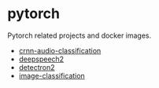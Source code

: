 # pytorch
Pytorch related projects and docker images.

* [crnn-audio-classification](crnn-audio-classification)
* [deepspeech2](deepspeech2)
* [detectron2](detectron2)
* [image-classification](image-classification)
